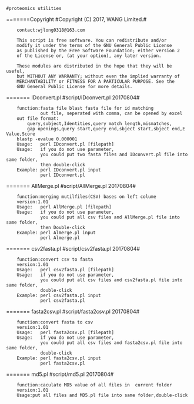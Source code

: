 

	#proteomics utilities	
=======Copyright
        #Copyright (C) 2017, WANG Limited.#                              
        
		contact:wjlong0318@163.com
		
		This script is free software. You can redistribute and/or                 
		modify it under the terms of the GNU General Public License              
		as published by the Free Software Foundation; either version 2           
		of the License or, (at your option), any later version.                  
                                                                          
		These modules are distributed in the hope that they will be useful,       
		but WITHOUT ANY WARRANTY; without even the implied warranty of            
		MERCHANTABILITY or FITNESS FOR A PARTICULAR PURPOSE. See the              
		GNU General Public License for more details.    

		
 

=======	IDconvert.pl
		#script/IDconvert.pl 20170804#	
		
		function:fasta file blast fasta file for id matching
				 out file, seperated with comma, can be opened by excel
		out file format:
			query,subject,Identities,query match length,mismatches,
			gap openings,query start,query end,sbject start,sbject end,E Value,Score
		blastp -evalue 0.000001
		Usage:   perl IDconvert.pl [filepath]
		Usage:   if you do not use parameter,
		         you could put two fasta files and IDconvert.pl file into same folder,
				 then double-click
		Example: perl IDconvert.pl input
			     perl IDconvert.pl
				 
======= AllMerge.pl
        #script/AllMerge.pl 20170804#	
		
		function:merging mutilfiles(CSV) bases on left colume
		version:1.01
		Usage:   perl AllMerge.pl [filepath]
		Usage:   if you do not use parameter,
		         you could put all csv files and AllMerge.pl file into same folder,
				 then Double-click
		Example: perl Almerge.pl input
                 perl Almerge.pl

======= csv2fasta.pl
        #script/csv2fasta.pl 20170804#
		
		function:convert csv to fasta
		version:1.01
		Usage:   perl csv2fasta.pl [filepath]
		Usage:   if you do not use parameter,
		         you could put all csv files and csv2fasta.pl file into same folder,
				 double-click
		Example: perl csv2fasta.pl input
                 perl csv2fasta.pl
		
======= fasta2csv.pl
        #script/fasta2csv.pl 20170804#
		
		function:convert fasta to csv
		version:1.01
		Usage:   perl fasta2csv.pl [filepath]
		Usage:   if you do not use parameter,
		         you could put all csv files and fasta2csv.pl file into same folder,
				 double-click
		Example: perl fasta2csv.pl input
                 perl fasta2csv.pl

======= md5.pl 
        #script/md5.pl 20170804#
		
		function:caculate MD5 value of all files in  current folder
		version:1.01		
		Usage:put all files and MD5.pl file into same folder,double-click
